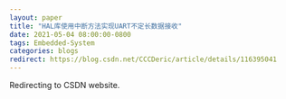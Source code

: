 ```yaml
---
layout: paper
title: "HAL库使用中断方法实现UART不定长数据接收"
date: 2021-05-04 08:00:00-0800
tags: Embedded-System
categories: blogs
redirect: https://blog.csdn.net/CCCDeric/article/details/116395041
---
```


Redirecting to CSDN website.
